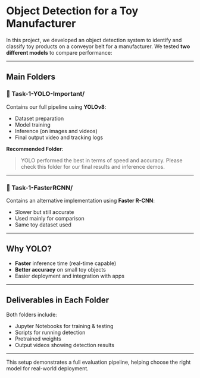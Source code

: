 # Object Detection for a Toy Manufacturer

In this project, we developed an object detection system to identify and classify toy products on a conveyor belt for a manufacturer. We tested **two different models** to compare performance:

---

## Main Folders

### 🔹 Task-1-YOLO-Important/
Contains our full pipeline using **YOLOv8**:
- Dataset preparation  
- Model training  
- Inference (on images and videos)  
- Final output video and tracking logs  

**Recommended Folder**:  
> YOLO performed the best in terms of speed and accuracy. Please check this folder for our final results and inference demos.

---

### 🔹 Task-1-FasterRCNN/
Contains an alternative implementation using **Faster R-CNN**:
- Slower but still accurate  
- Used mainly for comparison  
- Same toy dataset used

---

## Why YOLO?

- **Faster** inference time (real-time capable)
- **Better accuracy** on small toy objects
- Easier deployment and integration with apps

---

## Deliverables in Each Folder

Both folders include:
- Jupyter Notebooks for training & testing
- Scripts for running detection
- Pretrained weights
- Output videos showing detection results

---

This setup demonstrates a full evaluation pipeline, helping choose the right model for real-world deployment.

